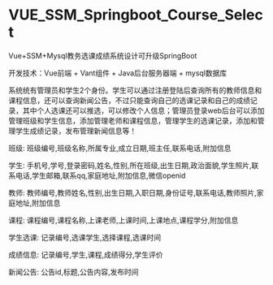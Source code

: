 # VUE_SSM_Springboot_Course_Select
Vue+SSM+Mysql教务选课成绩系统设计可升级SpringBoot

开发技术：Vue前端 + Vant组件 + Java后台服务器端 + mysql数据库

  系统统有管理员和学生2个身份。学生可以通过注册登陆后查询所有的教师信息和课程信息，还可以查询新闻公告，不过只能查询自己的选课记录和自己的成绩记录，其中个人选课还可以推选，可以修改个人信息；管理员登录web后台可以添加管理班级和学生信息，添加管理老师和课程信息，管理学生的选课记录，添加和管理学生成绩记录，发布管理新闻信息等！

班级: 班级编号,班级名称,所属专业,成立日期,班主任,联系电话,附加信息

学生: 手机号,学号,登录密码,姓名,性别,所在班级,出生日期,政治面貌,学生照片,联系电话,学生邮箱,联系qq,家庭地址,附加信息,微信openid

教师: 教师编号,教师姓名,性别,出生日期,入职日期,身份证号,联系电话,教师照片,家庭地址,附加信息

课程: 课程编号,课程名称,上课老师,上课时间,上课地点,课程学分,附加信息

学生选课: 记录编号,选课学生,选择课程,选课时间

成绩信息: 记录编号,学生,课程,成绩得分,学生评价

新闻公告: 公告id,标题,公告内容,发布时间
